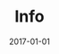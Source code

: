 ---
layout: layouts/info.njk
title: Info
metaDescription: test
date: 2017-01-01
permalink: /info/index.html
eleventyNavigation:
key: Info
order: 2
---